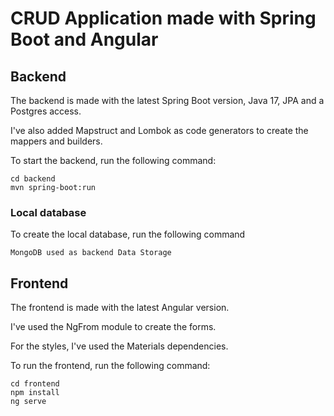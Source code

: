 # CRUD Application made with Spring Boot and Angular

## Backend

The backend is made with the latest Spring Boot version, Java 17, JPA and a Postgres access.

I've also added Mapstruct and Lombok as code generators to create the mappers and builders.

To start the backend, run the following command:

```
cd backend
mvn spring-boot:run
```

### Local database

To create the local database, run the following command

```
MongoDB used as backend Data Storage
```

## Frontend

The frontend is made with the latest Angular version.

I've used the NgFrom module to create the forms.

For the styles, I've used the Materials dependencies.

To run the frontend, run the following command:

```
cd frontend
npm install
ng serve
```
